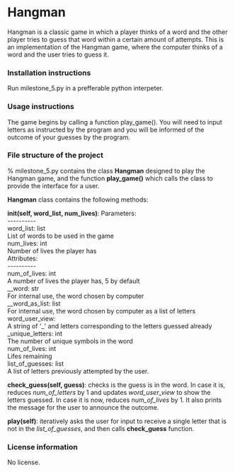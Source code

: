 # Hangman

Hangman is a classic game in which a player thinks of a word and the other player tries to guess that word within a certain amount of attempts.
This is an implementation of the Hangman game, where the computer thinks of a word and the user tries to guess it. 

### Installation instructions
Run milestone_5.py in a prefferable python interpeter. 

### Usage instructions
The game begins by calling a function play_game(). You will need to input letters as instructed by the program and
you will be informed of the outcome of your guesses by the program.

### File structure of the project
% milestone_5.py contains the class **Hangman** designed to play the Hangman game, and the function **play_game()** which calls the class to provide
the interface for a user. 

**Hangman** class contains the following methods:

**__init__(self, word_list, num_lives)**:
    Parameters:<br />
    ----------<br />
    word_list: list<br />
        List of words to be used in the game<br />
    num_lives: int <br />
        Number of lives the player has<br />
    Attributes:<br />
    ----------<br />
    num_of_lives: int<br />
        A number of lives the player has, 5 by default<br />
    __word: str<br />
        For internal use, the word chosen by computer<br />
    __word_as_list: list<br />
        For internal use, the word chosen by computer as a list of letters<br />
    word_user_view:<br />
        A string of '_' and letters corresponding to the letters guessed already<br />
    _unique_letters: int<br />
        The number of unique symbols in the word<br />
    num_of_lives: int<br />
        Lifes remaining<br />
    list_of_guesses: list<br />
        A list of letters previously attempted by the user. <br />
        

**check_guess(self, guess)**: checks is the guess is in the word.
In case it is, reduces *num_of_letters* by 1 and updates *word_user_view* to show the letters guessed.
In case it is now, reduces *num_of_lives* by 1. 
It also prints the message for the user to announce the outcome.

**play(self)**: iteratively asks the user for input to receive a single letter that is not in the *list_of_guesses*, and then calls **check_guess** function.

### License information
No license.
